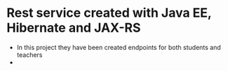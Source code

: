 # Rest service created with Java EE, Hibernate and  JAX-RS
- In this project they have been created endpoints for both students and teachers
- 
